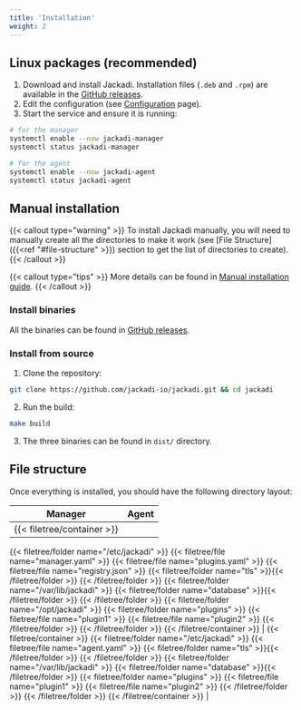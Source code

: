 ```yaml
---
title: 'Installation'
weight: 2
---
```


## Linux packages (recommended)

1. Download and install Jackadi. Installation files (`.deb` and `.rpm`) are available in the [GitHub releases](https://github.com/jackadi-io/jackadi/releases).
2. Edit the configuration (see [Configuration](/docs/configuration) page).
3. Start the service and ensure it is running:
```sh
# for the manager
systemctl enable --now jackadi-manager
systemctl status jackadi-manager

# for the agent
systemctl enable --now jackadi-agent
systemctl status jackadi-agent
```

## Manual installation

{{< callout type="warning" >}}
To install Jackadi manually, you will need to manually create all the directories to make it work (see [File Structure]({{<ref "#file-structure" >}}) section to get the list of directories to create).
{{< /callout >}}

{{< callout type="tips" >}}
More details can be found in [Manual installation guide](/docs/advanced_guides/manual_installation/).
{{< /callout >}}

### Install binaries

All the binaries can be found in [GitHub releases](https://github.com/jackadi-io/jackadi/releases).

### Install from source

1. Clone the repository:
```sh
git clone https://github.com/jackadi-io/jackadi.git && cd jackadi
```
2. Run the build:
```sh
make build
```
3. The three binaries can be found in `dist/` directory.

## File structure

Once everything is installed, you should have the following directory layout:

| Manager | Agent |
|---------|-------|
| {{< filetree/container >}}
  {{< filetree/folder name="/etc/jackadi" >}}
    {{< filetree/file name="manager.yaml" >}}
    {{< filetree/file name="plugins.yaml" >}}
    {{< filetree/file name="registry.json" >}}
    {{< filetree/folder name="tls" >}}{{< /filetree/folder >}}
  {{< /filetree/folder >}}
  {{< filetree/folder name="/var/lib/jackadi" >}}
    {{< filetree/folder name="database" >}}{{< /filetree/folder >}}
  {{< /filetree/folder >}}
    {{< filetree/folder name="/opt/jackadi" >}}
      {{< filetree/folder name="plugins" >}}
      {{< filetree/file name="plugin1" >}}
      {{< filetree/file name="plugin2" >}}
    {{< /filetree/folder >}}
  {{< /filetree/folder >}}
{{< /filetree/container >}} | {{< filetree/container >}}
  {{< filetree/folder name="/etc/jackadi" >}}
    {{< filetree/file name="agent.yaml" >}}
    {{< filetree/folder name="tls" >}}{{< /filetree/folder >}}
  {{< /filetree/folder >}}
  {{< filetree/folder name="/var/lib/jackadi" >}}
    {{< filetree/folder name="database" >}}{{< /filetree/folder >}}
      {{< filetree/folder name="plugins" >}}
      {{< filetree/file name="plugin1" >}}
      {{< filetree/file name="plugin2" >}}
    {{< /filetree/folder >}}
  {{< /filetree/folder >}}
{{< /filetree/container >}}
|